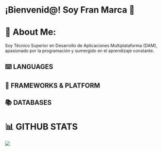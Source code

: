 # ¡Bienvenid@! Soy Fran Marca 👋

# 👀 About Me:

Soy Técnico Superior en Desarrollo de Aplicaciones Multiplataforma (DAM), apasionado por la programación y sumergido en el aprendizaje constante. <br>

## ⌨️ LANGUAGES

## 🎨 FRAMEWORKS & PLATFORM

## 📚 DATABASES

# 📊 GITHUB STATS
![](https://github-readme-stats.vercel.app/api?username=mhfran&theme=dark&hide_border=false&include_all_commits=false&count_private=false)<br/>

<!--
**MHFRAN/mhfran** is a ✨ _special_ ✨ repository because its `README.md` (this file) appears on your GitHub profile.

Here are some ideas to get you started:

- 🔭 I’m currently working on ...
- 🌱 I’m currently learning ...
- 👯 I’m looking to collaborate on ...
- 🤔 I’m looking for help with ...
- 💬 Ask me about ...
- 📫 How to reach me: ...
- 😄 Pronouns: ...
- ⚡ Fun fact: ...
-->
